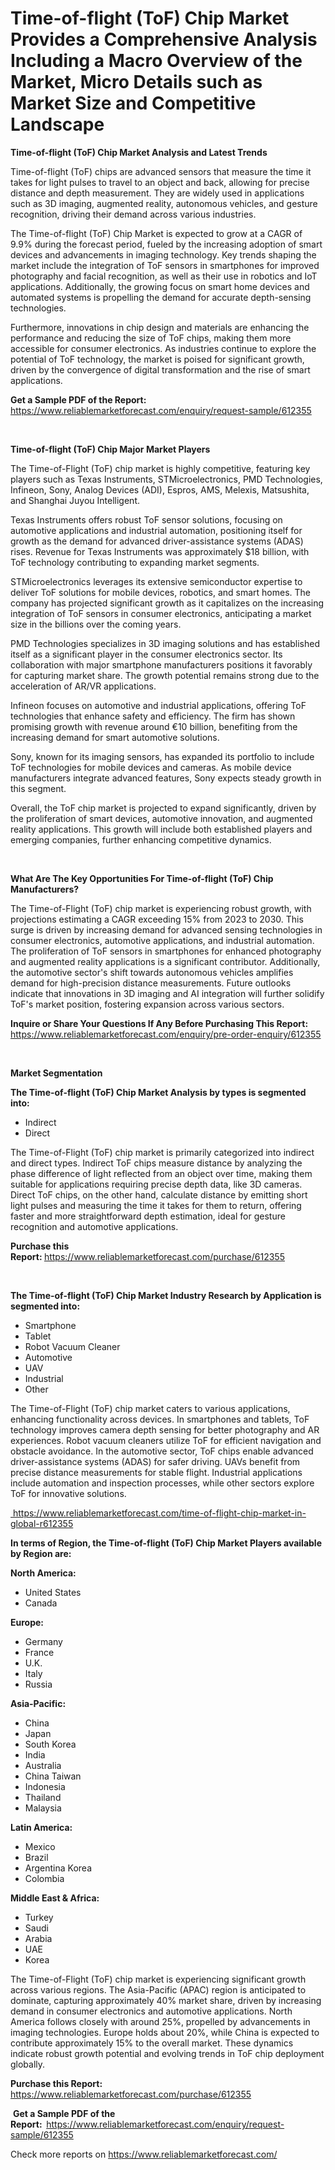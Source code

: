 <p><h1>Time-of-flight (ToF) Chip Market Provides a Comprehensive Analysis Including a Macro Overview of the Market, Micro Details such as Market Size and Competitive Landscape</h1></p><p><strong>Time-of-flight (ToF) Chip Market Analysis and Latest Trends</strong></p>
<p><p>Time-of-flight (ToF) chips are advanced sensors that measure the time it takes for light pulses to travel to an object and back, allowing for precise distance and depth measurement. They are widely used in applications such as 3D imaging, augmented reality, autonomous vehicles, and gesture recognition, driving their demand across various industries.</p><p>The Time-of-flight (ToF) Chip Market is expected to grow at a CAGR of 9.9% during the forecast period, fueled by the increasing adoption of smart devices and advancements in imaging technology. Key trends shaping the market include the integration of ToF sensors in smartphones for improved photography and facial recognition, as well as their use in robotics and IoT applications. Additionally, the growing focus on smart home devices and automated systems is propelling the demand for accurate depth-sensing technologies.</p><p>Furthermore, innovations in chip design and materials are enhancing the performance and reducing the size of ToF chips, making them more accessible for consumer electronics. As industries continue to explore the potential of ToF technology, the market is poised for significant growth, driven by the convergence of digital transformation and the rise of smart applications.</p></p>
<p><strong>Get a Sample PDF of the Report:&nbsp;</strong> <a href="https://www.reliablemarketforecast.com/enquiry/request-sample/612355?utm_campaign=2245&utm_medium=2&utm_source=Github&utm_content=ia&utm_term=13022025&utm_id=time-of-flight-tof-chip">https://www.reliablemarketforecast.com/enquiry/request-sample/612355</a></p>
<p>&nbsp;</p>
<p><strong>Time-of-flight (ToF) Chip Major Market Players</strong></p>
<p><p>The Time-of-Flight (ToF) chip market is highly competitive, featuring key players such as Texas Instruments, STMicroelectronics, PMD Technologies, Infineon, Sony, Analog Devices (ADI), Espros, AMS, Melexis, Matsushita, and Shanghai Juyou Intelligent. </p><p>Texas Instruments offers robust ToF sensor solutions, focusing on automotive applications and industrial automation, positioning itself for growth as the demand for advanced driver-assistance systems (ADAS) rises. Revenue for Texas Instruments was approximately $18 billion, with ToF technology contributing to expanding market segments.</p><p>STMicroelectronics leverages its extensive semiconductor expertise to deliver ToF solutions for mobile devices, robotics, and smart homes. The company has projected significant growth as it capitalizes on the increasing integration of ToF sensors in consumer electronics, anticipating a market size in the billions over the coming years.</p><p>PMD Technologies specializes in 3D imaging solutions and has established itself as a significant player in the consumer electronics sector. Its collaboration with major smartphone manufacturers positions it favorably for capturing market share. The growth potential remains strong due to the acceleration of AR/VR applications.</p><p>Infineon focuses on automotive and industrial applications, offering ToF technologies that enhance safety and efficiency. The firm has shown promising growth with revenue around €10 billion, benefiting from the increasing demand for smart automotive solutions.</p><p>Sony, known for its imaging sensors, has expanded its portfolio to include ToF technologies for mobile devices and cameras. As mobile device manufacturers integrate advanced features, Sony expects steady growth in this segment.</p><p>Overall, the ToF chip market is projected to expand significantly, driven by the proliferation of smart devices, automotive innovation, and augmented reality applications. This growth will include both established players and emerging companies, further enhancing competitive dynamics.</p></p>
<p>&nbsp;</p>
<p><strong>What Are The Key Opportunities For Time-of-flight (ToF) Chip Manufacturers?</strong></p>
<p><p>The Time-of-Flight (ToF) chip market is experiencing robust growth, with projections estimating a CAGR exceeding 15% from 2023 to 2030. This surge is driven by increasing demand for advanced sensing technologies in consumer electronics, automotive applications, and industrial automation. The proliferation of ToF sensors in smartphones for enhanced photography and augmented reality applications is a significant contributor. Additionally, the automotive sector's shift towards autonomous vehicles amplifies demand for high-precision distance measurements. Future outlooks indicate that innovations in 3D imaging and AI integration will further solidify ToF's market position, fostering expansion across various sectors.</p></p>
<p><strong>Inquire or Share Your Questions If Any Before Purchasing This Report:</strong> <a href="https://www.reliablemarketforecast.com/enquiry/pre-order-enquiry/612355?utm_campaign=2245&utm_medium=2&utm_source=Github&utm_content=ia&utm_term=13022025&utm_id=time-of-flight-tof-chip">https://www.reliablemarketforecast.com/enquiry/pre-order-enquiry/612355</a></p>
<p>&nbsp;</p>
<p><strong>Market Segmentation</strong></p>
<p><strong>The Time-of-flight (ToF) Chip Market Analysis by types is segmented into:</strong></p>
<p><ul><li>Indirect</li><li>Direct</li></ul></p>
<p><p>The Time-of-Flight (ToF) chip market is primarily categorized into indirect and direct types. Indirect ToF chips measure distance by analyzing the phase difference of light reflected from an object over time, making them suitable for applications requiring precise depth data, like 3D cameras. Direct ToF chips, on the other hand, calculate distance by emitting short light pulses and measuring the time it takes for them to return, offering faster and more straightforward depth estimation, ideal for gesture recognition and automotive applications.</p></p>
<p><strong>Purchase this Report:&nbsp;</strong><a href="https://www.reliablemarketforecast.com/purchase/612355?utm_campaign=2245&utm_medium=2&utm_source=Github&utm_content=ia&utm_term=13022025&utm_id=time-of-flight-tof-chip">https://www.reliablemarketforecast.com/purchase/612355</a></p>
<p>&nbsp;</p>
<p><strong>The Time-of-flight (ToF) Chip Market Industry Research by Application is segmented into:</strong></p>
<p><ul><li>Smartphone</li><li>Tablet</li><li>Robot Vacuum Cleaner</li><li>Automotive</li><li>UAV</li><li>Industrial</li><li>Other</li></ul></p>
<p><p>The Time-of-Flight (ToF) chip market caters to various applications, enhancing functionality across devices. In smartphones and tablets, ToF technology improves camera depth sensing for better photography and AR experiences. Robot vacuum cleaners utilize ToF for efficient navigation and obstacle avoidance. In the automotive sector, ToF chips enable advanced driver-assistance systems (ADAS) for safer driving. UAVs benefit from precise distance measurements for stable flight. Industrial applications include automation and inspection processes, while other sectors explore ToF for innovative solutions.</p></p>
<p><a href="https://www.reliablemarketforecast.com/time-of-flight-chip-market-in-global-r612355?utm_campaign=2245&utm_medium=2&utm_source=Github&utm_content=ia&utm_term=13022025&utm_id=time-of-flight-tof-chip">&nbsp;https://www.reliablemarketforecast.com/time-of-flight-chip-market-in-global-r612355</a></p>
<p><strong>In terms of Region, the Time-of-flight (ToF) Chip Market Players available by Region are:</strong></p>
<p>
    <p> <strong> North America: </strong>
        <ul>
            <li>United States</li>
            <li>Canada</li>
        </ul>
        </p> 
    <p> <strong> Europe: </strong>
        <ul>
            <li>Germany</li>
            <li>France</li>
            <li>U.K.</li>
            <li>Italy</li>
            <li>Russia</li>
        </ul>
        </p> 
    <p> <strong> Asia-Pacific: </strong>
        <ul>
            <li>China</li>
            <li>Japan</li>
            <li>South Korea</li>
            <li>India</li>
            <li>Australia</li>
            <li>China Taiwan</li>
            <li>Indonesia</li>
            <li>Thailand</li>
            <li>Malaysia</li>
        </ul>
        </p> 
    <p> <strong> Latin America: </strong>
        <ul>
            <li>Mexico</li>
            <li>Brazil</li>
            <li>Argentina Korea</li>
            <li>Colombia</li>
        </ul>
        </p> 
    <p> <strong> Middle East & Africa: </strong>
        <ul>
            <li>Turkey</li>
            <li>Saudi</li>
            <li>Arabia</li>
            <li>UAE</li>
            <li>Korea</li>
        </ul>
    </p>
    </p>
<p><p>The Time-of-Flight (ToF) chip market is experiencing significant growth across various regions. The Asia-Pacific (APAC) region is anticipated to dominate, capturing approximately 40% market share, driven by increasing demand in consumer electronics and automotive applications. North America follows closely with around 25%, propelled by advancements in imaging technologies. Europe holds about 20%, while China is expected to contribute approximately 15% to the overall market. These dynamics indicate robust growth potential and evolving trends in ToF chip deployment globally.</p></p>
<p><strong>Purchase this Report: </strong><a href="https://www.reliablemarketforecast.com/purchase/612355?utm_campaign=2245&utm_medium=2&utm_source=Github&utm_content=ia&utm_term=13022025&utm_id=time-of-flight-tof-chip">https://www.reliablemarketforecast.com/purchase/612355</a></p>
<p>&nbsp;<strong>Get a Sample PDF of the Report:&nbsp;&nbsp;</strong><a href="https://www.reliablemarketforecast.com/enquiry/request-sample/612355?utm_campaign=2245&utm_medium=2&utm_source=Github&utm_content=ia&utm_term=13022025&utm_id=time-of-flight-tof-chip">https://www.reliablemarketforecast.com/enquiry/request-sample/612355</a></p>
<p><strong></strong></p>
<p>Check more reports on <a href="https://www.reliablemarketforecast.com/?utm_campaign=2245&utm_medium=2&utm_source=Github&utm_content=ia&utm_term=13022025&utm_id=time-of-flight-tof-chip">https://www.reliablemarketforecast.com/</a></p>